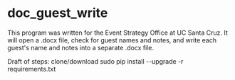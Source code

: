 # doc_guest_write
This program was written for the Event Strategy Office at UC Santa Cruz. It will open a .docx file, check for guest names and notes, and write each guest's name and notes into a separate .docx file.


Draft of steps:
clone/download
sudo pip install --upgrade -r requirements.txt
